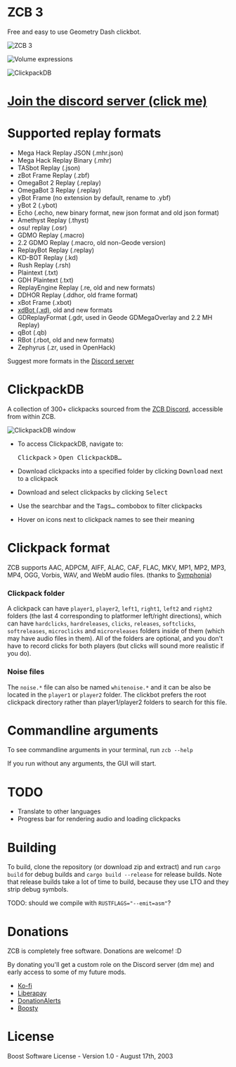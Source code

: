 # ZCB 3

Free and easy to use Geometry Dash clickbot.

![ZCB 3](https://github.com/zeozeozeo/zcb3/blob/master/screenshots/0.png?raw=true)

![Volume expressions](https://github.com/zeozeozeo/zcb3/raw/master/screenshots/1.png?raw=true)

![ClickpackDB](https://github.com/zeozeozeo/zcb3/raw/master/screenshots/2.png?raw=true)

# [Join the discord server (click me)](https://discord.gg/b4kBQyXYZT)

# Supported replay formats

* Mega Hack Replay JSON (.mhr.json)
* Mega Hack Replay Binary (.mhr)
* TASbot Replay (.json)
* zBot Frame Replay (.zbf)
* OmegaBot 2 Replay (.replay)
* OmegaBot 3 Replay (.replay)
* yBot Frame (no extension by default, rename to .ybf)
* yBot 2 (.ybot)
* Echo (.echo, new binary format, new json format and old json format)
* Amethyst Replay (.thyst)
* osu! replay (.osr)
* GDMO Replay (.macro)
* 2.2 GDMO Replay (.macro, old non-Geode version)
* ReplayBot Replay (.replay)
* KD-BOT Replay (.kd)
* Rush Replay (.rsh)
* Plaintext (.txt)
* GDH Plaintext (.txt)
* ReplayEngine Replay (.re, old and new formats)
* DDHOR Replay (.ddhor, old frame format)
* xBot Frame (.xbot)
* [xdBot (.xd)](https://geode-sdk.org/mods/zilko.xdbot/), old and new formats
* GDReplayFormat (.gdr, used in Geode GDMegaOverlay and 2.2 MH Replay)
* qBot (.qb)
* RBot (.rbot, old and new formats)
* Zephyrus (.zr, used in OpenHack)

Suggest more formats in the [Discord server](https://discord.gg/b4kBQyXYZT)

# ClickpackDB

A collection of 300+ clickpacks sourced from the [ZCB Discord](https://discord.com/invite/b4kBQyXYZT), accessible from within ZCB.

![ClickpackDB window](https://github.com/zeozeozeo/zcb3/raw/master/screenshots/3.png?raw=true)

* To access ClickpackDB, navigate to:
  
    <kbd>Clickpack</kbd> > <kbd>Open ClickpackDB…</kbd>
* Download clickpacks into a specified folder by clicking <kbd>Download</kbd> next to a clickpack
* Download and select clickpacks by clicking <kbd>Select</kbd>
* Use the searchbar and the <kbd>Tags…</kbd> combobox to filter clickpacks
* Hover on icons next to clickpack names to see their meaning

# Clickpack format

ZCB supports AAC, ADPCM, AIFF, ALAC, CAF, FLAC, MKV, MP1, MP2, MP3, MP4, OGG, Vorbis, WAV, and WebM audio files. (thanks to [Symphonia](https://github.com/pdeljanov/Symphonia))

### Clickpack folder

A clickpack can have `player1`, `player2`, `left1`, `right1`, `left2` and `right2` folders (the last 4 corresponding to platformer left/right directions), which can have `hardclicks`, `hardreleases`, `clicks`, `releases`, `softclicks`, `softreleases`, `microclicks` and `microreleases` folders inside of them (which may have audio files in them). All of the folders are optional, and you don't have to record clicks for both players (but clicks will sound more realistic if you do).

### Noise files

The `noise.*` file can also be named `whitenoise.*` and it can be also be located in the `player1` or `player2` folder. The clickbot prefers the root clickpack directory rather than player1/player2 folders to search for this file.

# Commandline arguments

To see commandline arguments in your terminal, run `zcb --help`

If you run without any arguments, the GUI will start.

# TODO

* Translate to other languages
* Progress bar for rendering audio and loading clickpacks

# Building

To build, clone the repository (or download zip and extract) and run `cargo build` for debug builds and `cargo build --release` for release builds. Note that release builds take a lot of time to build, because they use LTO and they strip debug symbols.

TODO: should we compile with `RUSTFLAGS="--emit=asm"`?

# Donations 

ZCB is completely free software. Donations are welcome! :D

By donating you'll get a custom role on the Discord server (dm me) and early access to some of my future mods.

* [Ko-fi](https://ko-fi.com/zeozeozeo)
* [Liberapay](https://liberapay.com/zeo)
* [DonationAlerts](https://donationalerts.com/r/zeozeozeo)
* [Boosty](https://boosty.to/zeozeozeo/donate)

# License

Boost Software License - Version 1.0 - August 17th, 2003
